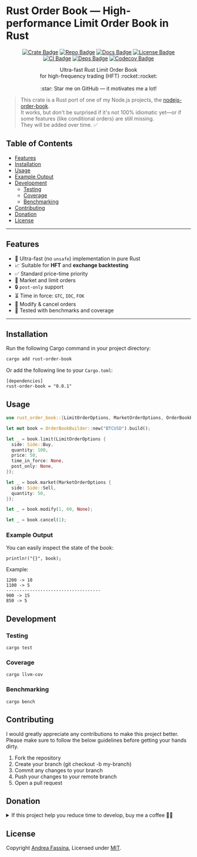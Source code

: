 # Rust Order Book — High-performance Limit Order Book in Rust

<div align="center">

[![Crate Badge]][Crate] [![Repo Badge]][Repo] [![Docs Badge]][Docs] [![License Badge]][License]  \
[![CI Badge]][CI] [![Deps Badge]][Deps] [![Codecov Badge]][Codecov]

</div>

<p align="center">
Ultra-fast Rust Limit Order Book </br> for high-frequency trading (HFT) :rocket::rocket: </br></br>
:star: Star me on GitHub — it motivates me a lot!
</p>

> This crate is a Rust port of one of my Node.js projects, the [nodejs-order-book](https://github.com/fasenderos/nodejs-order-book).  
> It works, but don't be surprised if it's not 100% idiomatic yet—or if some features (like conditional orders) are still missing.  
> They will be added over time. ✅

## Table of Contents
- [Features](#features)
- [Installation](#installation)
- [Usage](#usage)
- [Example Output](#example-output)
- [Development](#development)
  - [Testing](#testing)
  - [Coverage](#coverage)
  - [Benchmarking](#benchmarking)
- [Contributing](#contributing)
- [Donation](#donation)
- [License](#license)

---

## Features
- 🚀 Ultra-fast (no `unsafe`) implementation in pure Rust
- 📈 Suitable for **HFT** and **exchange backtesting**
- ✅ Standard price-time priority
- 🏦 Market and limit orders
- 🔒 `post-only` support
- ⏳ Time in force: `GTC`, `IOC`, `FOK`
- 🔄 Modify & cancel orders
- 🧪 Tested with benchmarks and coverage

---

## Installation

Run the following Cargo command in your project directory:

```bash
cargo add rust-order-book
```

Or add the following line to your `Cargo.toml`:
```
[dependencies]
rust-order-book = "0.0.1"
```

## Usage
```rs
use rust_order_book::{LimitOrderOptions, MarketOrderOptions, OrderBookBuilder, Side};

let mut book = OrderBookBuilder::new("BTCUSD").build();

let _ = book.limit(LimitOrderOptions {
  side: Side::Buy,
  quantity: 100,
  price: 50,
  time_in_force: None,
  post_only: None,
});

let _ = book.market(MarketOrderOptions {
  side: Side::Sell,
  quantity: 50,
});

let _ = book.modify(1, 60, None);

let _ = book.cancel(1);
```
### Example Output
You can easily inspect the state of the book:
```
println!("{}", book);
```

Example:
```
1200 -> 10
1100 -> 5
------------------------------------
900 -> 15
850 -> 5
```

## Development
### Testing
```
cargo test
```

### Coverage
```
cargo llvm-cov
```

### Benchmarking
```
cargo bench
```

## Contributing

I would greatly appreciate any contributions to make this project better. Please make sure to follow the below guidelines before getting your hands dirty.

1. Fork the repository
2. Create your branch (git checkout -b my-branch)
3. Commit any changes to your branch
4. Push your changes to your remote branch
5. Open a pull request

## Donation
<details>
<summary>
If this project help you reduce time to develop, buy me a coffee 🍵😊
</summary>

- USDT (TRC20): `TXArNxsq2Ee8Jvsk45PudVio52Joiq1yEe`
- BTC: `1GYDVSAQNgG7MFhV5bk15XJy3qoE4NFenp`
- BTC (BEP20): `0xf673ee099be8129ec05e2f549d96ebea24ac5d97`
- ETH (ERC20): `0xf673ee099be8129ec05e2f549d96ebea24ac5d97`
- BNB (BEP20): `0xf673ee099be8129ec05e2f549d96ebea24ac5d97`
</details>

## License

Copyright [Andrea Fassina](https://github.com/fasenderos), Licensed under [MIT](LICENSE).

[CI]: https://github.com/fasenderos/rust-order-book/actions/workflows/test.yml
[CI Badge]: https://img.shields.io/github/actions/workflow/status/fasenderos/rust-order-book/test.yml?style=flat-square&logo=github

[Codecov]: https://codecov.io/gh/fasenderos/rust-order-book
[Codecov Badge]: https://codecov.io/gh/fasenderos/rust-order-book/graph/badge.svg?style=flat-square&color=C43AC3&logo=codecov&token=KQ5M5ZXYMH

[Crate]: https://crates.io/crates/rust-order-book
[Crate Badge]: https://img.shields.io/crates/v/rust-order-book?logo=rust&style=flat-square&color=E05D44

[Deps]: https://deps.rs/repo/github/fasenderos/rust-order-book
[Deps Badge]: https://deps.rs/repo/github/fasenderos/rust-order-book/status.svg?style=flat-square

[Docs]: https://docs.rs/rust-order-book
[Docs Badge]: https://img.shields.io/badge/docs-rust--order--book-1370D3?style=flat-square&logo=rust

[License]: ./LICENSE
[License Badge]: https://img.shields.io/crates/l/rust-order-book?style=flat-square&color=1370D3

[Repo]: https://github.com/fasenderos/rust-order-book
[Repo Badge]: https://img.shields.io/badge/repo-fasenderos/rust--order--book-1370D3?style=flat-square&logo=github